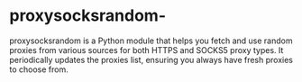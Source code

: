 # proxysocksrandom-
proxysocksrandom is a Python module that helps you fetch and use random proxies from various sources for both HTTPS and SOCKS5 proxy types. It periodically updates the proxies list, ensuring you always have fresh proxies to choose from.
